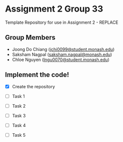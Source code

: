 # Assignment 2 Group 33

Template Repository for use in Assignment 2 - REPLACE

## Group Members


- Joong Do Chiang (jchi0099@student.monash.edu)
- Saksham Nagpal (saksham.nagpal@monash.edu)
- Chloe Nguyen (lngu0070@student.monash.edu)


## Implement the code!

- [x] Create the repository
- [ ] Task 1
- [ ] Task 2
- [ ] Task 3
- [ ] Task 4
- [ ] Task 5

